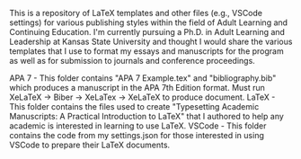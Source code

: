 This is a repository of LaTeX templates and other files (e.g., VSCode settings) for various publishing styles within the field of Adult Learning and Continuing Education. I'm currently pursuing a Ph.D. in Adult Learning and Leadership at Kansas State University and thought I would share the various templates that I use to format my essays and manuscripts for the program as well as for submission to journals and conference proceedings. 

APA 7 - This folder contains "APA 7 Example.tex" and "bibliography.bib" which produces a manuscript in the APA 7th Edition format. Must run XeLaTeX -> Biber -> XeLaTex -> XeLaTeX to produce document. 
LaTeX - This folder contains the files used to create "Typesetting Academic Manuscripts: A Practical Introduction to LaTeX" that I authored to help any academic is interested in learning to use LaTeX.
VSCode - This folder contains the code from my settings.json for those interested in using VSCode to prepare their LaTeX documents.
